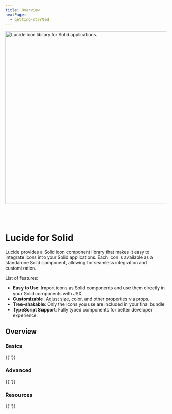 ```yaml
---
title: Overview
nextPage:
  - getting-started
---
```


<script setup>
import OverviewLink from '../../.vitepress/theme/components/base/OverviewLink.vue'
import OverviewLinkGrid from '../../.vitepress/theme/components/base/OverviewLinkGrid.vue'
import { solidSidebar } from '../../.vitepress/sidebar/solid'
</script>

<img src="/package-logos/dark/lucide-solid.svg" alt="Lucide icon library for Solid applications." width="540" style="margin-bottom: 48px;"/>

<!-- [![npm](https://img.shields.io/npm/v/lucide-solid?color=blue)](https://www.npmjs.com/package/lucide-solid)
[![NPM Downloads](https://img.shields.io/npm/dw/lucide-solid)](https://www.npmjs.com/package/lucide-solid) -->


# Lucide for Solid

Lucide provides a Solid icon component library that makes it easy to integrate icons into your Solid applications.
Each icon is available as a standalone Solid component, allowing for seamless integration and customization.

List of features:
- **Easy to Use**: Import icons as Solid components and use them directly in your Solid components with JSX.
- **Customizable**: Adjust size, color, and other properties via props.
- **Tree-shakable**: Only the icons you use are included in your final bundle
- **TypeScript Support**: Fully typed components for better developer experience.

## Overview

<OverviewLink href="/guide/solid/getting-started" title="Getting Started" desc="Learn how to get started with Lucide in your Solid project."/>

### Basics
{{''}}

<OverviewLinkGrid>
  <OverviewLink v-for="item in solidSidebar[1].items" :key="item.link" :href="item.link" :title="item.text" :desc="item.desc"/>
</OverviewLinkGrid >

### Advanced
{{''}}

<OverviewLinkGrid>
  <OverviewLink v-for="item in solidSidebar[2].items" :key="item.link" :href="item.link" :title="item.text" :desc="item.desc"/>
</OverviewLinkGrid >

### Resources
{{''}}

<OverviewLinkGrid>
  <OverviewLink v-for="item in solidSidebar[3].items" :key="item.link" :href="item.link" :title="item.text" :desc="item.desc"/>
</OverviewLinkGrid >

